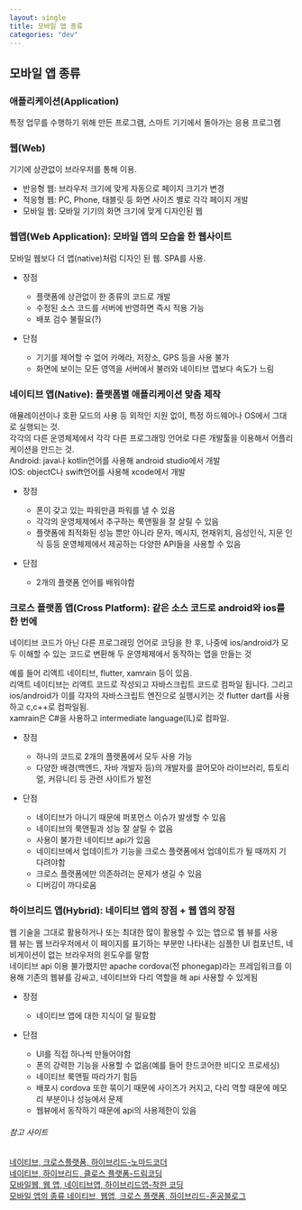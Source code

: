 ```yaml
---
layout: single
title: 모바일 앱 종류
categories: "dev"
---
```


## 모바일 앱 종류

### 애플리케이션(Application)

특정 업무를 수행하기 위해 만든 프로그램,
스마트 기기에서 돌아가는 응용 프로그램

### 웹(Web)

기기에 상관없이 브라우저를 통해 이용.

- 반응형 웹: 브라우저 크기에 맞게 자동으로 페이지 크기가 변경
- 적응형 웹: PC, Phone, 태블릿 등 화면 사이즈 별로 각각 페이지 개발
- 모바일 웹: 모바일 기기의 화면 크기에 맞게 디자인된 웹

### **웹앱(Web Application)**: 모바일 앱의 모습을 한 웹사이트

모바일 웹보다 더 앱(native)처럼 디자인 된 웹. SPA를 사용.

- 장점

  - 플랫폼에 상관없이 한 종류의 코드로 개발
  - 수정된 소스 코드를 서버에 반영하면 즉시 적용 가능
  - 배포 검수 불필요(?)

- 단점

  - 기기를 제어할 수 없어 카메라, 저장소, GPS 등을 사용 불가
  - 화면에 보이는 모든 영역을 서버에서 불러와 네이티브 앱보다 속도가 느림

### **네이티브 앱(Native)**: 플랫폼별 애플리케이션 맞춤 제작

애뮬레이션이나 호환 모드의 사용 등 외적인 지원 없이, 특정 하드웨어나 OS에서 그대로 실행되는 것.  
각각의 다른 운영체제에서 각각 다른 프로그래밍 언어로 다른 개발툴을 이용해서 어플리케이션을 만드는 것.  
Android: java나 kotlin언어를 사용해 android studio에서 개발  
IOS: objectC나 swift언어를 사용해 xcode에서 개발

- 장점

  - 폰이 갖고 있는 파워만큼 파워를 낼 수 있음
  - 각각의 운영체제에서 추구하는 룩앤필을 잘 살릴 수 있음
  - 플랫폼에 최적화된 성능 뿐만 아니라 문자, 메시지, 현재위치, 음성인식, 지문 인식 등등 운영체제에서 제공하는 다양한 API들을 사용할 수 있음

- 단점

  - 2개의 플랫폼 언어를 배워야함

### **크로스 플랫폼 앱(Cross Platform)**: 같은 소스 코드로 android와 ios를 한 번에

네이티브 코드가 아닌 다른 프로그래밍 언어로 코딩을 한 후, 나중에 ios/android가 모두 이해할 수 있는 코드로 변환해 두 운영체제에서 동작하는 앱을 만들는 것

예를 들어 리액트 네이티브, flutter, xamrain 등이 있음.  
리액트 네이티브는 리액트 코드로 작성되고 자바스크립트 코드로 컴파일 됩니다. 그리고 ios/android가 이를 각자의 자바스크립트 엔진으로 실행시키는 것
flutter dart를 사용하고 c,c++로 컴파일됨.  
xamrain은 C#을 사용하고 intermediate language(IL)로 컴파일.

- 장점

  - 하나의 코드로 2개의 플랫폼에서 모두 사용 가능
  - 다양한 배경(백엔드, 자바 개발자 등)의 개발자를 끌어모아 라이브러리, 튜토리얼, 커뮤니티 등 관련 사이트가 발전

- 단점

  - 네이티브가 아니기 때문에 퍼포먼스 이슈가 발생할 수 있음
  - 네이티브의 룩앤필과 성능 잘 살릴 수 없음
  - 사용이 불가한 네이티브 api가 있음
  - 네이티브에서 업데이트가 기능을 크로스 플랫폼에서 업데이트가 될 때까지 기다려야함
  - 크로스 플랫폼에만 의존하려는 문제가 생길 수 있음
  - 디버깅이 까다로움

### **하이브리드 앱(Hybrid)**: 네이티브 앱의 장점 + 웹 앱의 장점

웹 기술을 그대로 활용하거나 또는 최대한 많이 활용할 수 있는 앱으로 웹 뷰를 사용  
웹 뷰는 웹 브라우저에서 이 페이지를 표기하는 부분만 나타내는 심플한 UI 컴포넌트, 네비게이션이 없는 브라우저의 윈도우를 말함  
네이티브 api 이용 불가했지만 apache cordova(전 phonegap)라는 프레임워크를 이용해 기존의 웹뷰를 감싸고, 네이티브와 다리 역할을 해 api 사용할 수 있게됨

- 장점

  - 네이티브 앱에 대한 지식이 덜 필요함

- 단점

  - UI를 직접 하나씩 만들어야함
  - 폰의 강력한 기능을 사용할 수 없음(예를 들어 한드코어한 비디오 프로세싱)
  - 네이티브 룩앤필 따라가기 힘듬
  - 배포시 cordova 또한 묶이기 때문에 사이즈가 커지고, 다리 역할 때문에 메모리 부분이나 성능에서 문제
  - 웹뷰에서 동작하기 때문에 api의 사용제한이 있음

###### 참고 사이트

[네이티브, 크로스플랫폼, 하이브리드-노마드코더](https://www.youtube.com/watch?v=ksz_mSninEY)  
[네이티브, 하이브리드, 클로스 플랫폼-드림코딩](https://www.youtube.com/watch?v=2AS0WAOX8_8)  
[모바일웹, 웹 앱, 네이티브앱, 하이브리드앱-착한 코딩](https://www.youtube.com/watch?v=2HnYWwOvMVU)  
[모바일 앱의 종류 네이티브, 웹앱, 크로스 플랫폼, 하이브리드-혼공블로그](https://hongong.hanbit.co.kr/%EB%AA%A8%EB%B0%94%EC%9D%BC-%EC%95%B1-%EC%A2%85%EB%A5%98%EB%84%A4%EC%9D%B4%ED%8B%B0%EB%B8%8C-%EC%95%B1-%ED%81%AC%EB%A1%9C%EC%8A%A4-%ED%94%8C%EB%9E%AB%ED%8F%BC-%EC%9B%B9-%EC%95%B1-%ED%95%98/)
